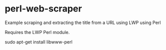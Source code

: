# perl-web-scraper
Example scraping and extracting the title from a URL using LWP using Perl

Requires the LWP Perl module.

sudo apt-get install libwww-perl
